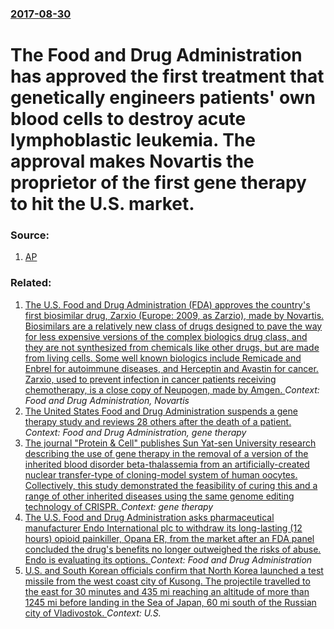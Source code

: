 ### [2017-08-30](/news/2017/08/30/index.md)

# The Food and Drug Administration has approved the first treatment that genetically engineers patients' own blood cells to destroy acute lymphoblastic leukemia. The approval makes Novartis the proprietor of the first gene therapy to hit the U.S. market. 




### Source:

1. [AP](http://hosted.ap.org/dynamic/stories/U/US_MED_CANCER_GENE_THERAPY?SITE=AP&)

### Related:

1. [The U.S. Food and Drug Administration (FDA) approves the country's first biosimilar drug, Zarxio (Europe: 2009, as Zarzio), made by Novartis. Biosimilars are a relatively new class of drugs designed to pave the way for less expensive versions of the complex biologics drug class, and they are not synthesized from chemicals like other drugs, but are made from living cells. Some well known biologics include Remicade and Enbrel for autoimmune diseases, and Herceptin and Avastin for cancer. Zarxio, used to prevent infection in cancer patients receiving chemotherapy, is a close copy of Neupogen, made by Amgen. ](/news/2015/03/6/the-u-s-food-and-drug-administration-fda-approves-the-country-s-first-biosimilar-drug-zarxio-europe-2009-as-zarzio-made-by-novartis.md) _Context: Food and Drug Administration, Novartis_
2. [ The United States Food and Drug Administration suspends a gene therapy study and reviews 28 others after the death of a patient. ](/news/2007/07/26/the-united-states-food-and-drug-administration-suspends-a-gene-therapy-study-and-reviews-28-others-after-the-death-of-a-patient.md) _Context: Food and Drug Administration, gene therapy_
3. [The journal "Protein & Cell" publishes Sun Yat-sen University research describing the use of gene therapy in the removal of a version of the inherited blood disorder beta-thalassemia from an artificially-created nuclear transfer-type of cloning-model system of human oocytes. Collectively, this study demonstrated the feasibility of curing this and a range of other inherited diseases using the same genome editing technology of CRISPR. ](/news/2017/09/29/the-journal-protein-cell-publishes-sun-yat-sen-university-research-describing-the-use-of-gene-therapy-in-the-removal-of-a-version-of-the.md) _Context: gene therapy_
4. [The U.S. Food and Drug Administration asks pharmaceutical manufacturer Endo International plc to withdraw its long-lasting (12 hours) opioid painkiller, Opana ER, from the market after an FDA panel concluded the drug's benefits no longer outweighed the risks of abuse. Endo is evaluating its options. ](/news/2017/06/8/the-u-s-food-and-drug-administration-asks-pharmaceutical-manufacturer-endo-international-plc-to-withdraw-its-long-lasting-12-hours-opioid.md) _Context: Food and Drug Administration_
5. [U.S. and South Korean officials confirm that North Korea launched a test missile from the west coast city of Kusong. The projectile travelled to the east for 30 minutes and 435 mi reaching an altitude of more than 1245 mi before landing in the Sea of Japan, 60 mi south of the Russian city of Vladivostok. ](/news/2017/05/14/u-s-and-south-korean-officials-confirm-that-north-korea-launched-a-test-missile-from-the-west-coast-city-of-kusong-the-projectile-travelle.md) _Context: U.S._
